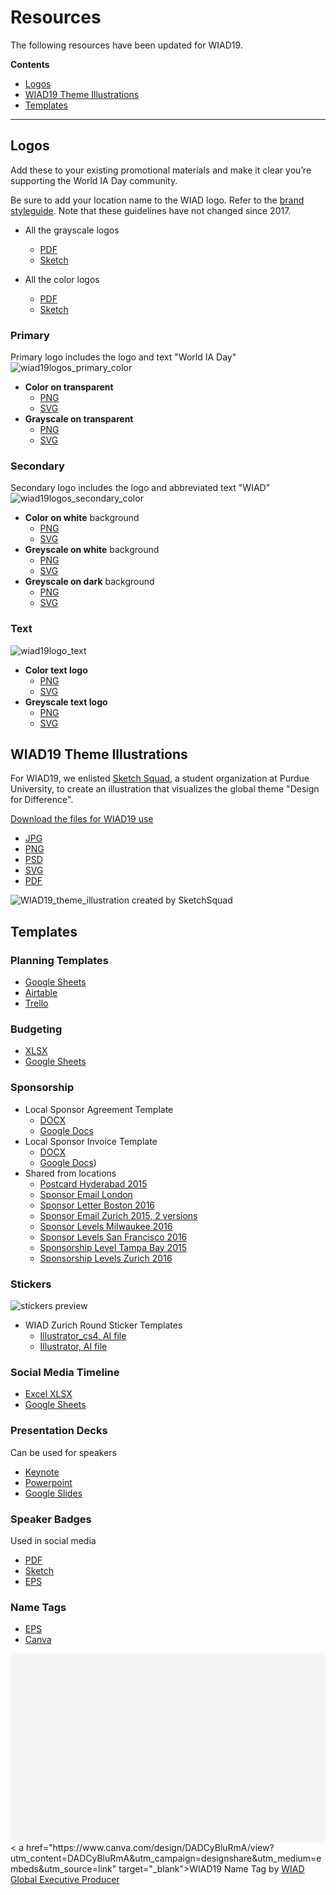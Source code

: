 # Resources

The following resources have been updated for WIAD19.

**Contents**
- [Logos](#logos)
- [WIAD19 Theme Illustrations](#wiad19-theme-illustrations)
- [Templates](#templates)

---

## Logos

Add these to your existing promotional materials and make it clear you’re supporting the World IA Day community.

Be sure to add your location name to the WIAD logo. Refer to the [brand styleguide](branding/WIAD17/WIAD17-Brand-guidelines.pdf). Note that these guidelines have not changed since 2017.

- All the grayscale logos
  - [PDF](branding/WIAD19/WIAD19-Logos/wiad19logosgrayscaleW.pdf)
  - [Sketch](branding/WIAD19/WIAD19-Logos/wiad19logosgrayscaleW.sketch)

- All the color logos
  - [PDF](branding/WIAD19/WIAD19-Logos/wiad19logoscolorW.pdf)
  - [Sketch](branding/WIAD19/WIAD19-Logos/wiad19logoscolorW.sketch)

### Primary
Primary logo includes the logo and text "World IA Day"
![wiad19logos_primary_color](branding/WIAD19/WIAD19-Logos/wiad19logos_primary_color.png)

- **Color on transparent**
	- [PNG](branding/WIAD19/WIAD19-Logos/wiad19logos_primary_color.png)
	- [SVG](branding/WIAD19/WIAD19-Logos/wiad19logos_primary_color.svg)
- **Grayscale on transparent**
	- [PNG](branding/WIAD19/WIAD19-Logos/wiad19logos_primary_greyscale.png)
	- [SVG](branding/WIAD19/WIAD19-Logos/wiad19logos_primary_greyscale.svg)

### Secondary
Secondary logo includes the logo and abbreviated text "WIAD"
![wiad19logos_secondary_color](branding/WIAD19/WIAD19-Logos/wiad19logos_secondary_color.png)

- **Color on white** background
	- [PNG](branding/WIAD19/WIAD19-Logos/wiad19logos_secondary_color.png)
	- [SVG](branding/WIAD19/WIAD19-Logos/wiad19logos_secondary_color.svg)
- **Greyscale on white** background
	- [PNG](branding/WIAD19/WIAD19-Logos/wiad19logos_secondary_greyscale.png)
	- [SVG](branding/WIAD19/WIAD19-Logos/wiad19_secondary_greyscale.svg)
- **Greyscale on dark** background
	- [PNG](branding/WIAD19/WIAD19-Logos/wiad19logos_secondary_greyscale_dark.png)
	- [SVG](branding/WIAD19/WIAD19-Logos/wiad19_secondary_greyscale_dark.svg)

### Text
![wiad19logo_text](branding/WIAD19/WIAD19-Logos/wiad19logos_text_color.png)

- **Color text logo**
	- [PNG](branding/WIAD19/WIAD19-Logos/wiad19logos_text_color.png)
	- [SVG](branding/WIAD19/WIAD19-Logos/wiad19logos_text_color.svg)
- **Greyscale text logo**
	- [PNG](branding/WIAD19/WIAD19-Logos/wiad19logos_text-logo_greyscale.png)
	- [SVG](branding/WIAD19/WIAD19-Logos/wiad19logos_text-logo_greyscale.svg)

## WIAD19 Theme Illustrations
For WIAD19, we enlisted [Sketch Squad](https://www.facebook.com/SketchSquad123/), a student organization at Purdue University, to create an illustration that visualizes the global theme "Design for Difference".

[Download the files for WIAD19 use](branding/WIAD19/WIAD19_theme_illustration.zip)
- [JPG](branding/WIAD19/WIAD19_theme_illustration/WIAD19_designfordifference.jpg)
- [PNG](branding/WIAD19/WIAD19_theme_illustration/WIAD19_designfordifference.png)
- [PSD](branding/WIAD19/WIAD19_theme_illustration/WIAD19_designfordifference.psd)
- [SVG](branding/WIAD19/WIAD19_theme_illustration/WIAD19_designfordifference.svg)
- [PDF](branding/WIAD19/WIAD19_theme_illustration/WIAD19_designfordifference.pdf)

![WIAD19_theme_illustration created by SketchSquad](branding/WIAD19/WIAD19_theme_illustration/WIAD19_designfordifference.png)


## Templates

### Planning Templates
- [Google Sheets](https://docs.google.com/spreadsheets/d/1UhHgN5sBw4mg1OFH4Om9L_H7WkYimvYdTvfjwkuryj0/edit?usp=sharing)
- [Airtable](https://airtable.com/shr9Duzt4BGyMnFqB)
- [Trello](https://trello.com/b/G89JhAqo)

### Budgeting
- [XLSX](resources/templates/Budget-Template.xlsx)
- [Google Sheets](https://drive.google.com/open?id=1xzoZakOEnPWtNcXJGPXyeMr4FBkduF_fV-FPRmWLHOA)

### Sponsorship
- Local Sponsor Agreement Template
  - [DOCX](resources/templates/Sponsorship/Local-Sponsor-Agreement-Template.docx)
  - [Google Docs](https://drive.google.com/open?id=1sLRu-6qQ8ayuO58EVBRcrQEpnpy6aAMmOuZqDNEa5KA)
- Local Sponsor Invoice Template
  - [DOCX](resources/templates/Sponsorship/Local-Sponsor-Invoice-Template.docx)
  - [Google Docs](https://drive.google.com/open?id=1vyTt7ob5eDKWHPVeeJGFl1YZOycsyEn-b9jo-3iTMSQ))
- Shared from locations
    - [Postcard Hyderabad 2015](resources/shared/sponsorship/Postcard-Hyderabad-2015.pdf)
    - [Sponsor Email London](resources/shared/sponsorship/Sponsor-Email-London.docx)
    - [Sponsor Letter Boston 2016](resources/shared/sponsorship/Sponsor-Letter-Boston-2016.pdf)
    - [Sponsor Email Zurich 2015, 2 versions](resources/shared/sponsorship/Sponsor-Letter-Zurich-2015-2-versions.pdf)
    - [Sponsor Levels Milwaukee 2016](resources/shared/sponsorship/Sponsor-Levels-Milwaukee-2016.pdf)
    - [Sponsor Levels San Francisco 2016](resources/shared/sponsorship/Sponsor-Levels-San-Francisco-2016.png)
    - [Sponsorship Level Tampa Bay 2015](resources/shared/sponsorship/Sponsorship-Levels-Tampa-Bay-2015.png)
    - [Sponsorship Levels Zurich 2016](resources/shared/sponsorship/Sponsorship-Levels-Zurich-2016.docx)

### Stickers
![stickers preview](resources/shared/stickers/WIAD-Z%C3%BCrich-Round-Sticker-Template/stickers_preview.png)
- WIAD Zurich Round Sticker Templates
  - [Illustrator_cs4, AI file](https://drive.google.com/open?id=0BxSSYaHvRUf1YUhGQzRTVTJVYTA)
  - [Illustrator, AI file](https://drive.google.com/open?id=0BxSSYaHvRUf1elQtUk5CaGh3QVU)

### Social Media Timeline
- [Excel XLSX](resources/templates/Social-Media-Timeline-Template.xlsx)
- [Google Sheets](https://docs.google.com/spreadsheets/d/1CUj-dDC5GT_jNJiF0Ij9YwjespKvM_pVVtdpxL_Xjqk/edit?usp=sharing)

### Presentation Decks
Can be used for speakers
- [Keynote](resources/templates/Speakers/WIAD19/WIAD19-Speaker-Presenter-Deck.key)
- [Powerpoint](resources/templates/Speakers/WIAD19/WIAD19-Speaker-Presenter-Deck.pptx)
- [Google Slides](https://docs.google.com/presentation/d/1731ppMLXU9RWSaIsqNwo9BAzLCzerRTyf35tcrYtqUk/edit?usp=sharing)

### Speaker Badges
Used in social media
- [PDF](resources/templates/Speakers/WIAD19/WIAD19-SOCIAL_SQUARE_SPEAKER.pdf)
- [Sketch](resources/templates/Speakers/WIAD19/WIAD19-SOCIAL_SQUARE_SPEAKER.sketch)
- [EPS](resources/templates/Speakers/WIAD19/WIAD19-SOCIAL_SQUARE_SPEAKER.eps)

### Name Tags
- [EPS](resources/templates/WIAD_NAMETAGS.eps)
- [Canva](https://www.canva.com/design/DADCyBluRmA/share?role=EDITOR&token=0ayaURX7irmq6QkSlXZrlQ&utm_content=DADCyBluRmA&utm_campaign=designshare&utm_medium=link&utm_source=sharebutton)

<div class="canva-embed" data-height-ratio="0.5882" data-design-id="DADCyBluRmA" style="padding:58.81999999999999% 5px 5px 5px;background:rgba(0,0,0,0.03);border-radius:8px;"></div>
<script async src="https://sdk.canva.com/v1/embed.js"></script>< a href="https://www.canva.com/design/DADCyBluRmA/view?utm_content=DADCyBluRmA&utm_campaign=designshare&utm_medium=embeds&utm_source=link" target="_blank">WIAD19 Name Tag</a> by <a href="https://www.canva.com/producer95?utm_campaign=designshare&utm_medium=embeds&utm_source=link" target="_blank">WIAD Global Executive Producer</a>
